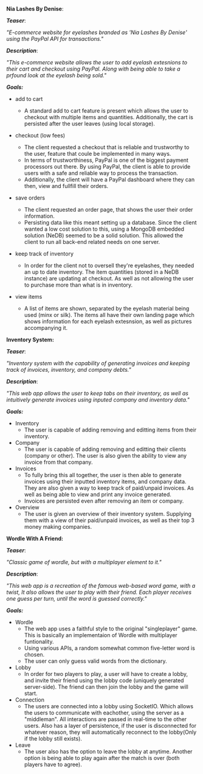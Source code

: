  **Nia Lashes By Denise**:

***Teaser***:

 *"E-commerce website for eyelashes branded as 'Nia Lashes By Denise' using the PayPal API for transactions."*

***Description***:

*"This e-commerce website allows the user to add eyelash extesnions to their cart and checkout using PayPal. Along with being able to take a prfound look at the eyelash being sold."*

***Goals:***

* add to cart

  * A standard add to cart feature is present which allows the user to checkout with multiple items and quantities. Additionally, the cart is persisted after the user leaves (using local storage).
* checkout (low fees)

  * The client requested a checkout that is reliable and trustworthy to the user, feature that coule be implemented in many ways.
  * In terms of trustworthiness, PayPal is one of the biggest payment processors out there. By using PayPal, the client is able to provide users with a safe and reliable way to process the transaction.
  * Additionally, the client will have a PayPal dashboard where they can then, view and fullfill their orders.
* save orders

  * The client requested an order page, that shows the user their order information.
  * Persisting data like this meant setting up a database. Since the client wanted a low cost solution to this, using a MongoDB embedded solution (NeDB) seemed to be a solid solution. This allowed the client to run all back-end related needs on one server.
* keep track of inventory

  * In order for the client not to oversell they're eyelashes, they needed an up to date inventory. The item quantities (stored in a NeDB instance) are updating at checkout. As well as not allowing the user to purchase more than what is in inventory.
* view items

  * A list of items are shown, separated by the eyelash material being used (minx or silk). The items all have their own landing page which shows information for each eyelash extesnsion, as well as pictures accompanying it.

**Inventory System:**

***Teaser***:

 *"Inventory system with the capability of generating invoices and keeping track of invoices, inventory, and company debts."*

***Description***:

*"This web app allows the user to keep tabs on their inventory, as well as intuitively generate invoices using inputed company and inventory data."*

***Goals:***

* Inventory
  * The user is capable of adding removing and editting items from their inventory.
* Company
  * The user is capable of adding removing and editting their clients (company or other). The user is also given the ability to view any invoice from that company.
* Invoices
  * To fully bring this all together, the user is then able to generate invoices using their inputted inventory items, and company data. They are also given a way to keep track of paid/unpaid invoices. As well as being able to view and print any invoice generated.
  * Invoices are persisted even after removing an item or company.
* Overview
  * The user is given an overview of their inventory system. Supplying them with a view of their paid/unpaid invoices, as well as their top 3 money making companies.

**Wordle With A Friend:**

***Teaser***:

 *"Classic game of wordle, but with a multiplayer element to it."*

***Description***:

*"This web app is a recreation of the famous web-based word game, with a twist, It also allows the user to play with their friend. Each player receives one guess per turn, until the word is guessed correctly."*

***Goals:***

* Wordle
  * The web app uses a faithful style to the original "singleplayer" game. This is basically an implementaion of Wordle with multiplayer funtionality.
  * Using various APIs, a random somewhat common five-letter word is chosen.
  * The user can only guess valid words from the dictionary.
* Lobby
  * In order for two players to play, a user will have to create a lobby, and invite their friend using the lobby code (uniquely generated server-side). The friend can then join the lobby and the game will start.
* Connection
  * The users are connected into a lobby using SocketIO. Which allows the users to communicate with eachother, using the server as a "middleman". All interactions are passed in real-time to the other users. Also has a layer of persistence, if the user is disconnected for whatever reason, they will automatically reconnect to the lobby(Only if the lobby still exists).
* Leave
  * The user also has the option to leave the lobby at anytime. Another option is being able to play again after the match is over (both players have to agree).
